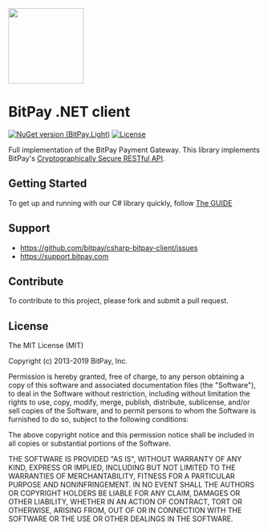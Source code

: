 <img src="https://bitpay.com/_nuxt/img/1c0494b.svg" width="150">

# BitPay .NET client
[![NuGet version (BitPay.Light)](https://img.shields.io/nuget/v/BitPay.svg?style=for-the-badge&logo=nuget)](https://www.nuget.org/packages/BitPay/)
[![License](https://img.shields.io/github/license/bitpay/csharp-bitpay-client.svg?style=for-the-badge&logo=github)](https://raw.githubusercontent.com/bitpay/csharp-bitpay-client/master/LICENSE)

Full implementation of the BitPay Payment Gateway. This library implements BitPay's [Cryptographically Secure RESTful API](https://bitpay.com/api).

## Getting Started

To get up and running with our C# library quickly, follow [The GUIDE](https://github.com/bitpay/csharp-bitpay-client/blob/master/GUIDE.md)

## Support

* https://github.com/bitpay/csharp-bitpay-client/issues
* https://support.bitpay.com

## Contribute

To contribute to this project, please fork and submit a pull request.

## License

The MIT License (MIT)

Copyright (c) 2013-2019 BitPay, Inc.

Permission is hereby granted, free of charge, to any person obtaining a copy
of this software and associated documentation files (the "Software"), to deal
in the Software without restriction, including without limitation the rights
to use, copy, modify, merge, publish, distribute, sublicense, and/or sell
copies of the Software, and to permit persons to whom the Software is
furnished to do so, subject to the following conditions:

The above copyright notice and this permission notice shall be included in all
copies or substantial portions of the Software.

THE SOFTWARE IS PROVIDED "AS IS", WITHOUT WARRANTY OF ANY KIND, EXPRESS OR
IMPLIED, INCLUDING BUT NOT LIMITED TO THE WARRANTIES OF MERCHANTABILITY,
FITNESS FOR A PARTICULAR PURPOSE AND NONINFRINGEMENT. IN NO EVENT SHALL THE
AUTHORS OR COPYRIGHT HOLDERS BE LIABLE FOR ANY CLAIM, DAMAGES OR OTHER
LIABILITY, WHETHER IN AN ACTION OF CONTRACT, TORT OR OTHERWISE, ARISING FROM,
OUT OF OR IN CONNECTION WITH THE SOFTWARE OR THE USE OR OTHER DEALINGS IN THE
SOFTWARE.
